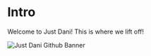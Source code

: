 # Intro
Welcome to Just Dani! This is where we lift off!




![Just Dani Github Banner](https://user-images.githubusercontent.com/63183257/229699662-591d4919-4268-4e19-8162-cf1bea3bf3e2.png)

